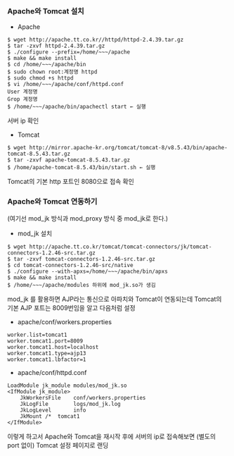 ### Apache와 Tomcat 설치

* Apache

```
$ wget http://apache.tt.co.kr//httpd/httpd-2.4.39.tar.gz
$ tar -zxvf httpd-2.4.39.tar.gz
$ ./configure --prefix=/home/~~~/apache
$ make && make install
$ cd /home/~~~/apache/bin
$ sudo chown root:계정명 httpd
$ sudo chmod +s httpd
$ vi /home/~~~/apache/conf/httpd.conf
User 계정명
Grop 계정명
$ /home/~~~/apache/bin/apachectl start ← 실행
```
서버 ip 확인

* Tomcat

```
$ wget http://mirror.apache-kr.org/tomcat/tomcat-8/v8.5.43/bin/apache-tomcat-8.5.43.tar.gz
$ tar -zxvf apache-tomcat-8.5.43.tar.gz
$ /home/apache-tomcat-8.5.43/bin/start.sh ← 실행
```

Tomcat의 기본 http 포트인 8080으로 접속 확인

### Apache와 Tomcat 연동하기

(여기선 mod_jk 방식과 mod_proxy 방식 중 mod_jk로 한다.)

* mod_jk 설치 

```
$ wget http://apache.tt.co.kr/tomcat/tomcat-connectors/jk/tomcat-connectors-1.2.46-src.tar.gz
$ tar -zxvf tomcat-connectors-1.2.46-src.tar.gz
$ cd tomcat-connectors-1.2.46-src/native
$ ./configure --with-apxs=/home/~~~/apache/bin/apxs
$ make && make install
$ /home/~~~/apache/modules 하위에 mod_jk.so가 생김
```

mod_jk 를 활용하면 AJP라는 통신으로 아파치와 Tomcat이 연동되는데 Tomcat의 기본 AJP 포트는 8009번임을 알고 다음처럼 설정

* apache/conf/workers.properties

```
worker.list=tomcat1
worker.tomcat1.port=8009
worker.tomcat1.host=localhost
worker.tomcat1.type=ajp13
worker.tomcat1.lbfactor=1
```

* apache/conf/httpd.conf

```
LoadModule jk_module modules/mod_jk.so
<IfModule jk_module>
    JkWorkersFile    conf/workers.properties
    JkLogFile        logs/mod_jk.log
    JkLogLevel       info
    JkMount /* 	tomcat1
</IfModule>
```

이렇게 하고서 Apache와 Tomcat을 재시작 후에 서버의 ip로 접속해보면 (별도의 port 없이) Tomcat 설정 페이지로 랜딩
